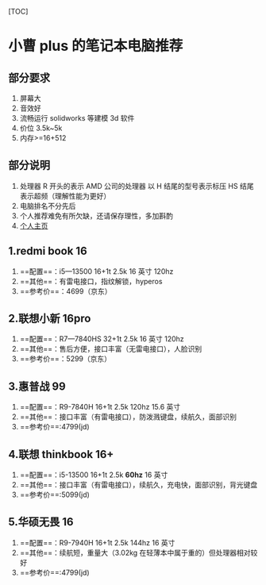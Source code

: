 [TOC]

# 小曹 plus 的笔记本电脑推荐

## 部分要求

1. 屏幕大
2. 音效好
3. 流畅运行 solidworks 等建模 3d 软件
4. 价位 3.5k~5k
5. 内存>=16+512

## 部分说明

1. 处理器 R 开头的表示 AMD 公司的处理器 以 H 结尾的型号表示标压 HS 结尾表示超频（理解性能为更好）
2. 电脑排名不分先后
3. 个人推荐难免有所欠缺，还请保存理性，多加斟酌
4. [个人主页](https://github.com/hustcsczh)

## 1.redmi book 16

1. ==配置==：i5—13500 16+1t 2.5k 16 英寸 120hz
2. ==其他==：有雷电接口，指纹解锁，hyperos
3. ==参考价==：4699（京东）

## 2.联想小新 16pro

1. ==配置==：R7—7840HS 32+1t 2.5k 16 英寸 120hz
2. ==其他==：售后方便，接口丰富（无雷电接口），人脸识别
3. ==参考价==：5299（京东）

## 3.惠普战 99

1. ==配置==：R9-7840H 16+1t 2.5k 120hz 15.6 英寸
2. ==其他==：接口丰富（有雷电接口），防泼溅键盘，续航久，面部识别
3. ==参考价==:4799(jd)

## 4.联想 thinkbook 16+

1. ==配置==：i5-13500 16+1t 2.5k **60hz** 16 英寸
2. ==其他==：接口丰富（有雷电接口），续航久，充电快，面部识别，背光键盘
3. ==参考价==:5099(jd)

## 5.华硕无畏 16

1. ==配置==：R9-7940H 16+1t 2.5k 144hz 16 英寸
2. ==其他==：续航短，重量大（3.02kg 在轻薄本中属于重的）但处理器相对较好
3. ==参考价==:4799(jd)
